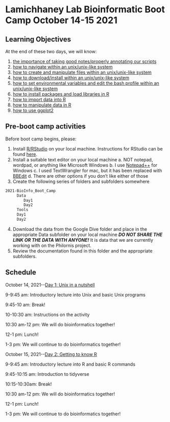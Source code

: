 # Lamichhaney Lab Bioinformatic Boot Camp October 14-15 2021

## Learning Objectives

At the end of these two days, we will know:
1.	[the importance of taking good notes/properly annotating our scripts](https://github.com/wjdavis90/Omics_lab_server/blob/main/tutorials/2021_Bio_Info_Bootcamp/Learning_Objective_1.md)
2.	[how to navigate within an unix/unix-like system](https://github.com/wjdavis90/Omics_lab_server/blob/main/tutorials/2021_Bio_Info_Bootcamp/Unix_in_a_nutshell/navigating_unix.md)
3.	[how to create and manipulate files within an unix/unix-like system](https://github.com/wjdavis90/Omics_lab_server/blob/main/tutorials/2021_Bio_Info_Bootcamp/Unix_in_a_nutshell/create_manipulate_files.md)
4.	[how to download/install within an unix/unix-like system]()
5.	[how to set environmental variables and edit the bash profile within an unix/unix-like system](https://github.com/wjdavis90/Omics_lab_server/blob/main/tutorials/setting_PATH.md)
6.	[how to install packages and load libraries in R]()
7.	[how to import data into R]()
8.	[how to manipulate data in R]()
9.	[how to use ggplot2]()

## Pre-boot camp activities

Before boot camp begins, please:
1.	Install [R/RStudio](https://www.r-project.org/) on your local machine. Instructions for RStudio can be found [here](https://youtu.be/D6CunpqF04E).
2.	Install a suitable text editor on your local machine
a.	NOT notepad, wordpad, or anything like Microsoft Windows
b.	I use [Notepad++](https://notepad-plus-plus.org/) for Windows
c.	I used TextWrangler for mac, but it has been replaced with [BBEdit](https://www.barebones.com/products/bbedit/)
d.	There are other options if you don’t like either of those
3.	Create the following series of folders and subfolders somewhere
```bash
2021-BioInfo_Boot_Camp
     Data
        Day1
        Day2
     Tools
     Day1
     Day2
```
4.	Download the data from the Google Dive folder and place in the appropriate Data subfolder on your local machine
***DO NOT SHARE THE LINK OR THE DATA WITH ANYONE!*** It is data that we are currently working with on the Philornis project.
5. Review the documentation found in this folder and the appropriate subfolders.
 

## Schedule

October 14, 2021--[Day 1: Unix in a nutshell](https://github.com/wjdavis90/Omics_lab_server/tree/main/tutorials/2021_Bio_Info_Bootcamp/Unix_in_a_nutshell)

9-9:45 am: Introductory lecture into Unix and basic Unix programs

9:45-10 am: Break!

10-10:30 am: Instructions on the activity

10:30 am-12 pm: We will do bioinformatics together!

12-1 pm: Lunch!

1-3 pm: We will continue to do bioinformatics together!

October 15, 2021--[Day 2: Getting to know R](https://github.com/wjdavis90/Omics_lab_server/tree/main/tutorials/2021_Bio_Info_Bootcamp/Getting_to_know_R)

9-9:45 am: Introductory lecture into R and basic R commands

9:45-10:15 am: Introduction to tidyverse

10:15-10:30am: Break!

10:30 am-12 pm: We will do bioinformatics together!

12-1 pm: Lunch!

1-3 pm: We will continue to do bioinformatics together!
